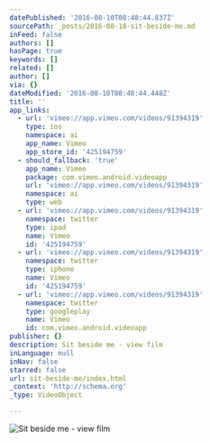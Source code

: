 ```yaml
---
datePublished: '2016-08-10T08:48:44.837Z'
sourcePath: _posts/2016-08-10-sit-beside-me.md
inFeed: false
authors: []
hasPage: true
keywords: []
related: []
author: []
via: {}
dateModified: '2016-08-10T08:48:44.448Z'
title: ''
app_links:
  - url: 'vimeo://app.vimeo.com/videos/91394319'
    type: ios
    namespace: ai
    app_name: Vimeo
    app_store_id: '425194759'
  - should_fallback: 'true'
    app_name: Vimeo
    package: com.vimeo.android.videoapp
    url: 'vimeo://app.vimeo.com/videos/91394319'
    namespace: ai
    type: web
  - url: 'vimeo://app.vimeo.com/videos/91394319'
    namespace: twitter
    type: ipad
    name: Vimeo
    id: '425194759'
  - url: 'vimeo://app.vimeo.com/videos/91394319'
    namespace: twitter
    type: iphone
    name: Vimeo
    id: '425194759'
  - url: 'vimeo://app.vimeo.com/videos/91394319'
    namespace: twitter
    type: googleplay
    name: Vimeo
    id: com.vimeo.android.videoapp
publisher: {}
description: Sit beside me - view film
inLanguage: null
inNav: false
starred: false
url: sit-beside-me/index.html
_context: 'http://schema.org'
_type: VideoObject

---
```

![Sit beside me - view film](https://the-grid-user-content.s3-us-west-2.amazonaws.com/e3002b72-07aa-4e61-b064-f21dc0914118.jpg)